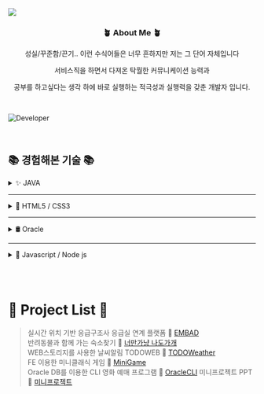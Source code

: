 <img src="https://capsule-render.vercel.app/api?type=wave&color=gradient&height=300&section=header&text=👋HI%20YUURI%20GITHUB&fontSize=50" />


<h3 align="center"> 🪴 About Me 🪴 </h3>
<p align="center"> 성실/꾸준함/끈기.. 이런 수식어들은 너무 흔하지만 저는 그 단어 자체입니다 </p>
<p align="center"> 서비스직을 하면서 다져온 탁월한 커뮤니케이션 능력과</p> <p align="center"> 공부를 하고싶다는 생각 하에 바로 실행하는 적극성과 실행력을 갖춘 개발자 입니다. 
</p>
&nbsp;
&nbsp;
&nbsp;

![Developer](https://github.com/gayulz/Study/assets/109029219/8c145165-2068-4e16-8975-d747b7d0b11b)

&nbsp;
&nbsp;
&nbsp;

## 📚 경험해본 기술 📚
<details>
    <summary> ✨ JAVA </summary>
    
    오라클을 제외 하고 가장 자신있는 언어 입니다. 학부때도 재미있게 했으며 , 국비학원에서도 열심히 한 언어이기도 합니다.
    클래스, 상속, 다형성, 인터페이스를 하면서 객체의 흐름을 따라가며 코딩을 하고 설계를 하다보니 너무 재밌었습니다.

    JAVA를 사용한 프로젝트 🔗
</details>

---

<details>
    <summary> 🌼 HTML5 / CSS3 </summary>
    
    프로젝트를 진행 하면서 웹 페이지의 뼈대(골격)을 만들며 색상이나 스타일을 입히는 것으로 사용 했습니다. HTML은 시멘틱 태그를 사용 하여 섹션을 나누었고 CSS는 주로 정렬이나 이미지, 컬러 등 스타일 위주로 사용 했습니다

    HTML5 , CSS를 사용한 프로젝트 🔗
</details>

---

<details>
    <summary> 🛢️ Oracle </summary>
    
    학부생 때 오라클과 mssql 수업을 들어보며 오라클이 어렵지만 재밌었던 기억이 있었습니다.
    국비학원에서 다시 오라클을 만졌을 때, 더 즐겁게 했던 것 같습니다
    특히 PL/SQL문법을 스스로 공부를 하면서 프로시저와 트리거를 구현하며 핸들링 해본 경험이있습니다.

    Oracle 사용한 프로젝트 🔗
</details>

---

<details>
    <summary> 🍑 Javascript / Node js </summary>
    
    JS와 Node는 자신감이 있는 언어는 아니지만, 그래도 WEB-TODOLIST 프로젝트를 진행 해보면서 
    좀 더 사용해본 경험이 있는 언어입니다. WEB-TODOLIST를 통해 동기,비동기 통신과 
    promise, async , await ~ fetch  문법과 .then.catch 문법을 사용해본 경험이 있습니다.

    JS, Node js 사용한 프로젝트 🔗
</details>
   
    
&nbsp;
&nbsp;
&nbsp;         
&nbsp;
&nbsp;
&nbsp;
            
# 🚧 Project List 🚧
> 실시간 위치 기반 응급구조사 응급실 연계 플랫폼 🔗 [EMBAD](https://github.com/gayulz/EMBAD_project.git)       
> 반려동물과 함께 가는 숙소찾기 🔗 [너만가냥 나도가개](https://github.com/gayulz/JAVAGUI_project.git)        
> WEB스토리지를 사용한 날씨알림 TODOWEB 🔗 [TODOWeather](https://github.com/gayulz/TODOLIST_project.git)   
> FE 이용한 미니클래식 게임 🔗 [MiniGame](https://github.com/gayulz/JSMiniGame_project.git)        
> Oracle DB를 이용한 CLI 영화 예매 프로그램 🔗 [OracleCLI](https://github.com/gayulz/ORACLECLI_project.git)
> 미니프로젝트 PPT 🔗 [미니프로젝트](https://github.com/gayulz/Study.git)    
